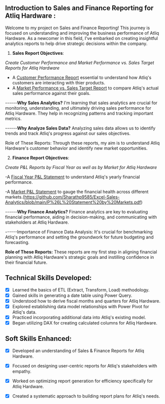 ## Introduction to Sales and Finance Reporting for Atliq Hardware :

Welcome to my project on Sales and Finance Reporting! This journey is focused on understanding and improving the business performance of Atliq Hardware. As a newcomer in this field, I've embarked on creating insightful analytics reports to help drive strategic decisions within the company.

1) **Sales Report Objectives**:

*Create Customer Performance and Market Performance vs. Sales Target Reports for Atliq Hardware*

- A [Customer Performance Report](https://github.com/Sharathp9585/Excel-Sales-Analytics/blob/main/Customer%20Performance%20Report.pdf) essential to understand how Atliq's customers are interacting with thier products.
- A [Market Performance vs. Sales Target Report](https://github.com/Sharathp9585/Excel-Sales-Analytics/blob/main/Market%20Performance%20vs%20Target%20Report.pdf) to compare Atliq's actual sales performance against their goals.

------**Why Sales Analytics?** I'm learning that sales analytics are crucial for monitoring, understanding, and ultimately driving sales performance for Atliq Hardware. 
They help in recognizing patterns and tracking important metrics.

------**Why Analyze Sales Data?** Analyzing sales data allows us to identify trends and track Atliq's progress against our sales objectives.

Role of These Reports: Through these reports, my aim is to understand Atliq Hardware's customer behavior and identify new market opportunities.

2) **Finance Report Objectives**:

*Create P&L Reports by Fiscal Year as well as by Market for Atliq Hardware*

-A [Fiscal Year P&L Statement](https://github.com/Sharathp9585/Excel-Sales-Analytics/blob/main/P%26L%20Statement%20by%20Months.pdf) to understand Atliq's yearly financial performance.

-A [Market P&L Statement](https://github.com/Sharathp9585/Excel-Sales-Analytics/blob/main/P%26L%20Statement%20by%20Markets.pdf) to gauge the financial health across different markets.(https://github.com/Sharathp9585/Excel-Sales-Analytics/blob/main/P%26L%20Statement%20by%20Markets.pdf)

------**Why Finance Analytics?** Finance analytics are key to evaluating financial performance, aiding in decision-making, and communicating with stakeholders at Atliq Hardware.

------Importance of Finance Data Analysis: It's crucial for benchmarking Atliq's performance and setting the groundwork for future budgeting and forecasting.

**Role of These Reports:** These reports are my first step in aligning financial planning with Atliq Hardware's strategic goals and instilling confidence in their financial future.

## Technical Skills Developed:
 - [x]	Learned the basics of ETL (Extract, Transform, Load) methodology.
 - [x]	Gained skills in generating a date table using Power Query.
 - [x]	Understood how to derive fiscal months and quarters for Atliq Hardware.
 - [x]	Explored establishing data model relationships with Power Pivot for Atliq's data.
 - [x]	Practiced incorporating additional data into Atliq's existing model.
 - [x]	Began utilizing DAX for creating calculated columns for Atliq Hardware.

## Soft Skills Enhanced:
 - [x]	Developed an understanding of Sales & Finance Reports for Atliq Hardware.
 - [x]	Focused on designing user-centric reports for Atliq's stakeholders with empathy.
 - [x]	Worked on optimizing report generation for efficiency specifically for Atliq Hardware.
 - [x]	Created a systematic approach to building report plans for Atliq's needs.

